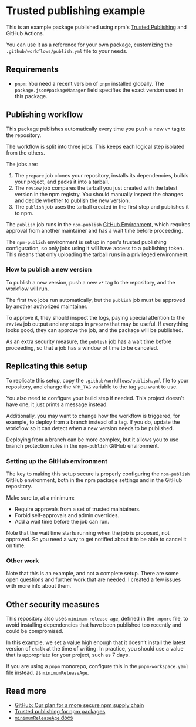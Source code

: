 # Trusted publishing example

This is an example package published using npm's [Trusted Publishing](https://docs.npmjs.com/trusted-publishers) and GitHub Actions.

You can use it as a reference for your own package, customizing the `.github/workflows/publish.yml` file to your needs.

## Requirements

- `pnpm`: You need a recent version of `pnpm` installed globally. The `package.json#packageManager` field specifies the exact version used in this package.

## Publishing workflow

This package publishes automatically every time you push a new `v*` tag to the repository.

The workflow is split into three jobs. This keeps each logical step isolated from the others.

The jobs are:

1. The `prepare` job clones your repository, installs its dependencies, builds your project, and packs it into a tarball.
2. The `review` job compares the tarball you just created with the latest version in the npm registry. You should manually inspect the changes and decide whether to publish the new version.
3. The `publish` job uses the tarball created in the first step and publishes it to npm.

The `publish` job runs in the `npm-publish` [GitHub Environment](https://docs.github.com/en/actions/how-tos/deploy/configure-and-manage-deployments/manage-environments), which requires approval from another maintainer and has a wait time before proceeding.

The `npm-publish` environment is set up in npm's trusted publishing configuration, so only jobs using it will have access to a publishing token. This means that only uploading the tarball runs in a privileged environment.

### How to publish a new version

To publish a new version, push a new `v*` tag to the repository, and the workflow will run.

The first two jobs run automatically, but the `publish` job must be approved by another authorized maintainer.

To approve it, they should inspect the logs, paying special attention to the `review` job output and any steps in `prepare` that may be useful. If everything looks good, they can approve the job, and the package will be published.

As an extra security measure, the `publish` job has a wait time before proceeding, so that a job has a window of time to be canceled.

## Replicating this setup

To replicate this setup, copy the `.github/workflows/publish.yml` file to your repository, and change the `NPM_TAG` variable to the tag you want to use.

You also need to configure your build step if needed. This project doesn’t have one, it just prints a message instead.

Additionally, you may want to change how the workflow is triggered, for example, to deploy from a branch instead of a tag. If you do, update the workflow so it can detect when a new version needs to be published.

Deploying from a branch can be more complex, but it allows you to use branch protection rules in the `npm-publish` GitHub environment.

### Setting up the GitHub environment

The key to making this setup secure is properly configuring the `npm-publish` GitHub environment, both in the npm package settings and in the GitHub repository.

Make sure to, at a minimum:

- Require approvals from a set of trusted maintainers.
- Forbid self-approvals and admin overrides.
- Add a wait time before the job can run.

Note that the wait time starts running when the job is proposed, not approved. So you need a way to get notified about it to be able to cancel it on time.

### Other work

Note that this is an example, and not a complete setup. There are some open questions and further work that are needed. I created a few issues with more info about them. 

## Other security measures

This repository also uses `minimum-release-age`, defined in the `.npmrc` file, to avoid installing dependencies that have been published too recently and could be compromised.

In this example, we set a value high enough that it doesn’t install the latest version of `chalk` at the time of writing. In practice, you should use a value that is appropriate for your project, such as 7 days.

If you are using a `pnpm` monorepo, configure this in the `pnpm-workspace.yaml` file instead, as `minimumReleaseAge`.

## Read more

- [GitHub: Our plan for a more secure npm supply chain](https://github.blog/security/supply-chain-security/our-plan-for-a-more-secure-npm-supply-chain/)
- [Trusted publishing for npm packages](https://docs.npmjs.com/trusted-publishers)
- [`minimumReleaseAge` docs](https://pnpm.io/settings#minimumreleaseage)
